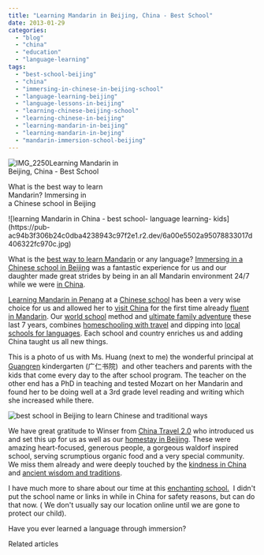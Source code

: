 ```yaml
---
title: "Learning Mandarin in Beijing, China - Best School"
date: 2013-01-29
categories: 
  - "blog"
  - "china"
  - "education"
  - "language-learning"
tags: 
  - "best-school-beijing"
  - "china"
  - "immersing-in-chinese-in-beijing-school"
  - "language-learning-beijing"
  - "language-lessons-in-beijing"
  - "learning-chinese-beijing-school"
  - "learning-chinese-in-beijing"
  - "learning-mandarin-in-beijing"
  - "learning-mandarin-in-bejing"
  - "mandarin-immersion-school-beijing"
---
```


![IMG_2250](https://pub-ac94b3f306b24c0dba4238943c97f2e1.r2.dev/6a00e5502a95078833017ee7d75515970d.jpg)Learning Mandarin in  
Beijing, China - Best School

What is the best way to learn  
Mandarin? Immersing in  
a Chinese school in Beijing

<!--more--> ![learning Mandarin in China - best school- language learning- kids](https://pub-ac94b3f306b24c0dba4238943c97f2e1.r2.dev/6a00e5502a95078833017d406322fc970c.jpg)  
  
What is the [best way to learn Mandarin](https://pub-ac94b3f306b24c0dba4238943c97f2e1.r2.dev/2012/07/learning-mandarin-in-asia-the-economist-and-wall-street-journal-discuss-.html "best way to learn Mandarin in Asia") or any language? [Immersing in a Chinese school in Beijing](https://pub-ac94b3f306b24c0dba4238943c97f2e1.r2.dev/2012/11/mandarin-immersion-in-china.html "immersing in a chinese school in Beijing for Mandarin  language learning ") was a fantastic experience for us and our daughter made great strides by being in an all Mandarin environment 24/7 while we were [in China](https://pub-ac94b3f306b24c0dba4238943c97f2e1.r2.dev/2012/11/china-travel-in-the-autumn.html "travel to China").  
  
[Learning Mandarin in Penang](https://pub-ac94b3f306b24c0dba4238943c97f2e1.r2.dev/2012/06/why-learn-mandarin-in-tropical-asia-penang.html "learning mandarin in Penang, Malaysia") at a [Chinese school](https://pub-ac94b3f306b24c0dba4238943c97f2e1.r2.dev/2012/07/chinese-school-in-asia-11-year-old-american-doing-physics-in-mandarin.html "Chinese school") has been a very wise choice for us and allowed her to [visit China](https://pub-ac94b3f306b24c0dba4238943c97f2e1.r2.dev/2012/11/visiting-china-and-dragons.html "visit china") for the first time already [fluent in Mandarin](https://pub-ac94b3f306b24c0dba4238943c97f2e1.r2.dev/2011/01/only-american-girl-in-an-all-mandarin-school-chinese-immersion-in-language-culture-through-school.html "fluent in Mandarin - an american in Asia"). Our [world school](https://pub-ac94b3f306b24c0dba4238943c97f2e1.r2.dev/2013/01/world-school-education-at-its-best-.html "world school") method and [ultimate family adventure](https://pub-ac94b3f306b24c0dba4238943c97f2e1.r2.dev/2011/02/kids-friends-travel-on-the-ultimate-family-adventure.html "ultimate family adventure") these last 7 years, combines [homeschooling with travel](https://pub-ac94b3f306b24c0dba4238943c97f2e1.r2.dev/2010/03/long-term-family-travel-homeschool-roadschool-world-school-digitalnomad-lifestyle-design-virtual-.html "homeschooling and travel") and dipping into [local schools for languages](https://pub-ac94b3f306b24c0dba4238943c97f2e1.r2.dev/2010/07/schools-out-forever-expat-immersion-spanish-in-spain-digital-nomad-education-for-kids-who-travel.html "local schools for language immersion - spain"). Each school and country enriches us and adding China taught us all new things.  
  
This is a photo of us with Ms. Huang (next to me) the wonderful principal at [Guangren](http://www.chinatravel20.com/t/guangren/ "View all posts in Guangren") kindergarten (广仁书院)  and other teachers and parents with the kids that come every day to the after school program. The teacher on the other end has a PhD in teaching and tested Mozart on her Mandarin and found her to be doing well at a 3rd grade level reading and writing which she increased while there.  
  
![best school in Beijing to learn Chinese and traditional ways](https://pub-ac94b3f306b24c0dba4238943c97f2e1.r2.dev/6a00e5502a95078833017d408d31ac970c.jpg)  
  
  
We have great gratitude to Winser from [China Travel 2.0](http://www.chinatravel20.com/ "china travel 2.0") who introduced us and set this up for us as well as our [homestay in Beijing](https://pub-ac94b3f306b24c0dba4238943c97f2e1.r2.dev/2013/01/best-homestay-living-with-a-family-in-china.html "homestay in Beijing"). These were amazing heart-focused, generous people, a gorgeous waldorf inspired school, serving scrumptious organic food and a very special community. We miss them already and were deeply touched by the [kindness in China](https://pub-ac94b3f306b24c0dba4238943c97f2e1.r2.dev/2012/12/random-acts-of-kindness-in-travel.html "random acts of kindness and travel") and [ancient wisdom and traditions](https://pub-ac94b3f306b24c0dba4238943c97f2e1.r2.dev/2012/12/confusius-temple-in-beijing-and-tcm-tourism.html "Chinese traditions").  
  
I have much more to share about our time at this [enchanting school.](http://blog.sina.com.cn/3hgrsy "Guangren school in Beijing")  I didn't put the school name or links in while in China for safety reasons, but can do that now. ( We don't usually say our location online until we are gone to protect our child).  
  
Have you ever learned a language through immersion?  
  

Related articles

